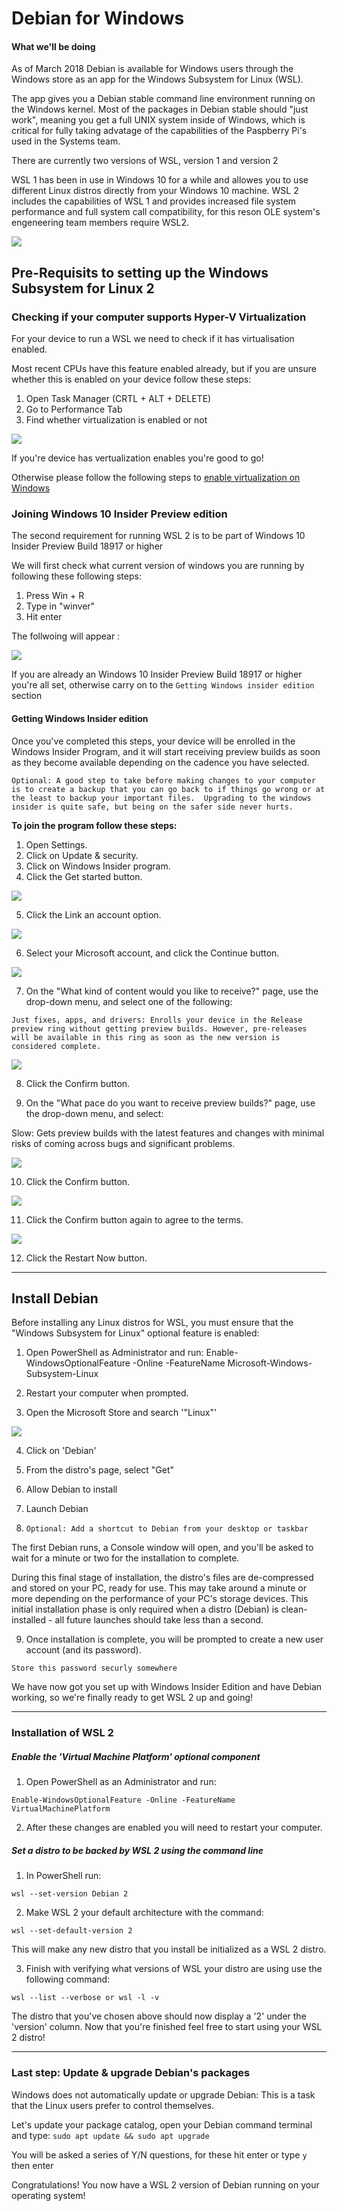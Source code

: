 # Debian for Windows 


#### What we'll be doing
As of March 2018 Debian is available for Windows users through the Windows store as an app for the Windows Subsystem for Linux (WSL).

The app gives you a Debian stable command line environment running on the Windows kernel. Most of the packages in Debian stable should "just work", meaning you get a full UNIX system inside of Windows, which is critical for fully taking advatage of the capabilities of the Paspberry Pi's used in the Systems team.

There are currently two versions of WSL, version 1 and version 2

WSL 1 has been in use in Windows 10 for a while and allowes you to use different Linux distros directly from your Windows 10 machine. 
WSL 2 includes the capabilities of WSL 1 and provides increased file system performance and full system call compatibility, for this reson OLE system's engeneering team members require WSL2.

![](images/20190808-dwwsl2.jpg)



## Pre-Requisits to setting up the Windows Subsystem for Linux 2 

### Checking if your computer supports Hyper-V Virtualization
For your device to run a WSL we need to check if it has virtualisation enabled. 

Most recent CPUs have this feature enabled already, but if you are unsure whether this is enabled on your device follow these steps:
1. Open Task Manager (CRTL + ALT + DELETE)
2. Go to Performance Tab 
3. Find whether virtualization is enabled or not

![](images/20190808-dwvirtualenabled.jpg)


If you're device has vertualization enables you're good to go! 

Otherwise please follow the following steps to [enable virtualization on Windows](https://www.howtogeek.com/213795/how-to-enable-intel-vt-x-in-your-computers-bios-or-uefi-firmware/)

### Joining Windows 10 Insider Preview edition

The second requirement for running WSL 2 is to be part of Windows 10 Insider Preview Build 18917 or higher

We will first check what current version of windows you are running by following these following steps:
  1. Press Win + R
  2. Type in "winver"
  3. Hit enter 
  
  The follwoing will appear :
  
![](images/20190808-dwwindowsbuild.jpg)
 
  
  If you are already an Windows 10 Insider Preview Build 18917 or higher you're all set, otherwise carry on to the `Getting Windows insider edition ` section

  #### Getting Windows Insider edition
Once you've completed this steps, your device will be enrolled in the Windows Insider Program, and it will start receiving preview builds as soon as they become available depending on the cadence you have selected.

 `Optional: A good step to take before making changes to your computer is to create a backup that you can go back to if things go wrong or at the least to backup your important files. 
  Upgrading to the windows insider is quite safe, but being on the safer side never hurts.`
  
**To join the program follow these steps:**
1. Open Settings.
2. Click on Update & security.
3. Click on Windows Insider program. 
4. Click the Get started button.

![](images/20190808-dw1.jpg)

5. Click the Link an account option.

![](images/20190808-dw2.jpg)


6. Select your Microsoft account, and click the Continue button.

![](images/20190808-dw3.jpg)


7. On the "What kind of content would you like to receive?" page, use the drop-down menu, and select one of the following:

`Just fixes, apps, and drivers: Enrolls your device in the Release preview ring without getting preview builds. However, pre-releases will be available in this ring as soon as the new version is considered complete.`

![](images/20190808-dw4.jpg)

8. Click the Confirm button.

9. On the "What pace do you want to receive preview builds?" page, use the drop-down menu, and select:

Slow: Gets preview builds with the latest features and changes with minimal risks of coming across bugs and significant problems.

![](images/20190808-dw5.jpg)

10. Click the Confirm button.

![](images/20190808-dw6.jpg)

11. Click the Confirm button again to agree to the terms.

![](images/20190808-dw7.jpg)

12. Click the Restart Now button.


------------------------------------------------
## Install Debian
Before installing any Linux distros for WSL, you must ensure that the "Windows Subsystem for Linux" optional feature is enabled:

1. Open PowerShell as Administrator and run:
  Enable-WindowsOptionalFeature -Online -FeatureName Microsoft-Windows-Subsystem-Linux
 
2. Restart your computer when prompted.

3. Open the Microsoft Store and search '"Linux"' 

![](images/20190808-dwstore.jpg)
  

4. Click on 'Debian'

5. From the distro's page, select "Get"

6. Allow Debian to install 

7. Launch Debian

8. `Optional: Add a shortcut to Debian from your desktop or taskbar`

The first Debian runs, a Console window will open, and you'll be asked to wait for a minute or two for the installation to complete.

During this final stage of installation, the distro's files are de-compressed and stored on your PC, ready for use. This may take around a minute or more depending on the performance of your PC's storage devices. This initial installation phase is only required when a distro (Debian) is clean-installed - all future launches should take less than a second.

9. Once installation is complete, you will be prompted to create a new user account (and its password).

`Store this password securly somewhere`

We have now got you set up with Windows Insider Edition and have Debian working, so we're finally ready to get WSL 2 up and going!

------------------------------------------
### Installation of WSL 2

##### Enable the 'Virtual Machine Platform' optional component

1. Open PowerShell as an Administrator and run:

`Enable-WindowsOptionalFeature -Online -FeatureName VirtualMachinePlatform`

2. After these changes are enabled you will need to restart your computer.


##### Set a distro to be backed by WSL 2 using the command line

1. In PowerShell run:

`wsl --set-version Debian 2`


2. Make WSL 2 your default architecture with the command:

`wsl --set-default-version 2`

This will make any new distro that you install be initialized as a WSL 2 distro.

3. Finish with verifying what versions of WSL your distro are using use the following command:

`wsl --list --verbose or wsl -l -v`

The distro that you've chosen above should now display a '2' under the 'version' column. Now that you're finished feel free to start using your WSL 2 distro!

-----------------------------------------

### Last step: Update & upgrade Debian's packages
Windows does not automatically update or upgrade Debian: This is a task that the Linux users prefer to control themselves.

Let's update  your package catalog, open your Debian command terminal and type:
`sudo apt update && sudo apt upgrade`

You will be asked a series of Y/N questions, for these hit enter or type `y` then enter 

Congratulations! You now have a WSL 2 version of Debian running on your operating system! 

